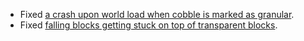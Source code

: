- Fixed [a crash upon world load when cobble is marked as granular](https://github.com/delvr/Repose/issues/25).
- Fixed [falling blocks getting stuck on top of transparent blocks](https://github.com/delvr/Repose/issues/24).
